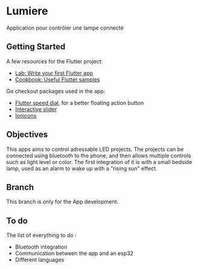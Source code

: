 # Lumiere

Application pour contrôler une lampe connecté

## Getting Started

A few resources for the Flutter project:

- [Lab: Write your first Flutter app](https://docs.flutter.dev/get-started/codelab)
- [Cookbook: Useful Flutter samples](https://docs.flutter.dev/cookbook)

Go checkout packages used in the app:

- [Flutter speed dial](https://github.com/darioielardi/flutter_speed_dial/), for a better floating action button
- [Interactive slider](https://github.com/jonas-zebari/interactive_slider)
- [Ionicons](https://ionic.io/ionicons)


## Objectives

This apps aims to control adressable LED projects. The projects can be connected using bluetooth to the phone, and then allows multiple controls such as light level or color.
The first integration of it is with a small bedside lamp, used as an alarm to wake up with a "rising sun" effect.

## Branch

This branch is only for the App development.

## To do

The list of everything to do :
- Bluetooth integration
- Communication between the app and an esp32
- Different languages
